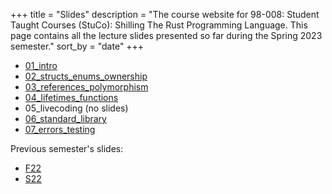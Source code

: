 +++
title = "Slides"
description = "The course website for 98-008: Student Taught Courses (StuCo): Shilling The Rust Programming Language. This page contains all the lecture slides presented so far during the Spring 2023 semester."
sort_by = "date"
+++

* [01_intro](01_intro.pdf)
* [02_structs_enums_ownership](02_structs_enums_ownership.pdf)
* [03_references_polymorphism](03_references_polymorphism.pdf)
* [04_lifetimes_functions](04_lifetimes_functions.pdf)
* 05_livecoding (no slides)
* [06_standard_library](06_standard_library.pdf)
* [07_errors_testing](07_errors_testing.pdf)

Previous semester's slides:
* [F22](./F22/)
* [S22](./S22/)
